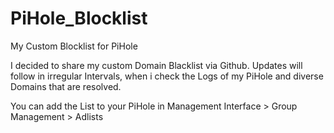 # PiHole_Blocklist
My Custom Blocklist for PiHole

I decided to share my custom Domain Blacklist via Github.
Updates will follow in irregular Intervals, when i check the Logs of my PiHole and diverse Domains that are resolved.

You can add the List to your PiHole in Management Interface > Group Management > Adlists

